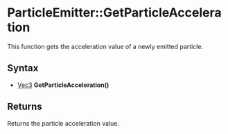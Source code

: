 # ParticleEmitter::GetParticleAcceleration

This function gets the acceleration value of a newly emitted particle.

## Syntax

- [Vec3](Vec3.md) **GetParticleAcceleration()**

## Returns

Returns the particle acceleration value.
